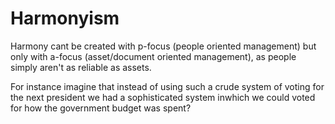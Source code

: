 # Harmonyism

Harmony cant be created with p-focus (people oriented management) but only with a-focus (asset/document oriented management), as people simply aren't as reliable as assets.

For instance imagine that instead of using such a crude system of voting for the next president we had a sophisticated system inwhich we could voted for how the government budget was spent?


